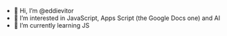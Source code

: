 - 👋 Hi, I’m @eddievitor
- 👀 I’m interested in JavaScript, Apps Script (the Google Docs one) and AI
- 🌱 I’m currently learning JS

<!---
eddievitor/eddievitor is a ✨ special ✨ repository because its `README.md` (this file) appears on your GitHub profile.
You can click the Preview link to take a look at your changes.
--->

